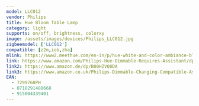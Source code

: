 ```yaml
---
model: LLC012
vendor: Philips
title: Hue Bloom Table Lamp
category: light
supports: on/off, brightness, colorxy
image: /assets/images/devices/Philips_LLC012.jpg
zigbeemodel: ['LLC012']
compatible: [z2m,iob,zha]
mlink: https://www2.meethue.com/en-in/p/hue-white-and-color-ambiance-bloom-table-lamp/7299760PH
link: https://www.amazon.com/Philips-Hue-Dimmable-Requires-Assistant/dp/B00I811PG6
link2: https://www.amazon.de/dp/B00HZVQ8DA
link3: https://www.amazon.co.uk/Philips-Dimmable-Changing-Compatible-Assistant/dp/B00KDG58BC
EAN: 
  - 7299760PH
  - 8718291488668
  - 915004339401
---
```

